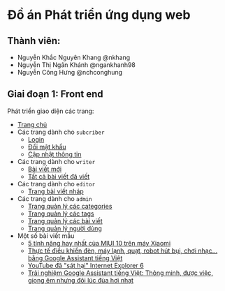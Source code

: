 # Đồ án Phát triển ứng dụng web

## Thành viên:

- Nguyễn Khắc Nguyên Khang @nkhang
- Nguyễn Thị Ngân Khánh @ngankhanh98
- Nguyễn Công Hưng @nchconghung

## Giai đoạn 1: Front end

Phát triển giao diện các trang:

- [Trang chủ](localhost:3000/)
- Các trang dành cho `subcriber`
  - [Login](localhost:3000/subcriber/login)
  - [Đổi mật khẩu](http://localhost:3000/subscriber/change-password)
  - [Cập nhật thông tin](http://localhost:3000/subscriber/update-info)
- Các trang dành cho `writer`
  - [Bài viết mới](http://localhost:3000/writer/editor)
  - [Tất cả bài viết đã viết](http://localhost:3000/writer/articles)
- Các trang dành cho `editor`
  - [Trang bài viết nháp](http://localhost:3000/editor/drafts)
- Các trang dành cho `admin`
  - [Trang quản lý các categories](http://localhost:3000/admin/categories)
  - [Trang quản lý các tags](http://localhost:3000/admin/tags)
  - [Trang quản lý các bài viết](http://localhost:3000/admin/drafts)
  - [Trang quản lý người dùng](http://localhost:3000/admin/users)
- Một số bài viết mẫu
  - [5 tính năng hay nhất của MIUI 10 trên máy Xiaomi](http://localhost:3000/article/article-1)
  - [Thực tế điều khiển đèn, máy lạnh, quạt, robot hút bụi, chơi nhạc... bằng Google Assistant tiếng Việt](http://localhost:3000/article/article-2)
  - [YouTube đã "sát hại" Internet Explorer 6 ](http://localhost:3000/article/article-3)
  - [Trải nghiệm Google Assistant tiếng Việt: Thông minh, được việc, giọng êm nhưng đôi lúc đùa hơi nhạt](http://localhost:3000/article/article-4)
